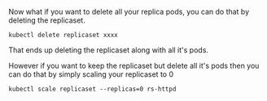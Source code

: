 Now what if you want to delete all your replica pods, you can do that by deleting the replicaset.


```
kubectl delete replicaset xxxx
```

That ends up deleting the replicaset along with all it's pods.


However if you want to keep the replicaset but delete all it's pods then you can do that by simply scaling your replicaset to 0


```
kubectl scale replicaset --replicas=0 rs-httpd
```